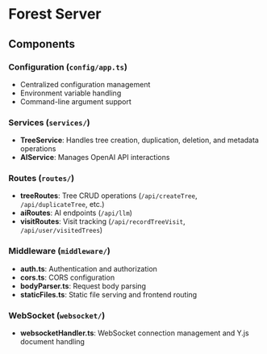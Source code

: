 # Forest Server

## Components

### Configuration (`config/app.ts`)

- Centralized configuration management
- Environment variable handling
- Command-line argument support

### Services (`services/`)

- **TreeService**: Handles tree creation, duplication, deletion, and metadata operations
- **AIService**: Manages OpenAI API interactions

### Routes (`routes/`)

- **treeRoutes**: Tree CRUD operations (`/api/createTree`, `/api/duplicateTree`, etc.)
- **aiRoutes**: AI endpoints (`/api/llm`)
- **visitRoutes**: Visit tracking (`/api/recordTreeVisit`, `/api/user/visitedTrees`)

### Middleware (`middleware/`)

- **auth.ts**: Authentication and authorization
- **cors.ts**: CORS configuration
- **bodyParser.ts**: Request body parsing
- **staticFiles.ts**: Static file serving and frontend routing

### WebSocket (`websocket/`)

- **websocketHandler.ts**: WebSocket connection management and Y.js document handling
